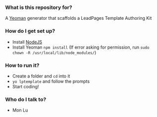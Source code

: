 ### What is this repository for? ###

A [Yeoman](http://yeoman.io) generator that scaffolds a LeadPages Template Authoring Kit

### How do I get set up? ###

* Install [NodeJS](http://nodejs.org)
* Install Yeoman `npm install` (If error asking for permission, run `sudo chown -R /usr/local/lib/node_modules/`)

### How to run it? ###

* Create a folder and `cd` into it
* `yo lptemplate` and follow the prompts
* Start coding!


### Who do I talk to? ###

* Mon Lu